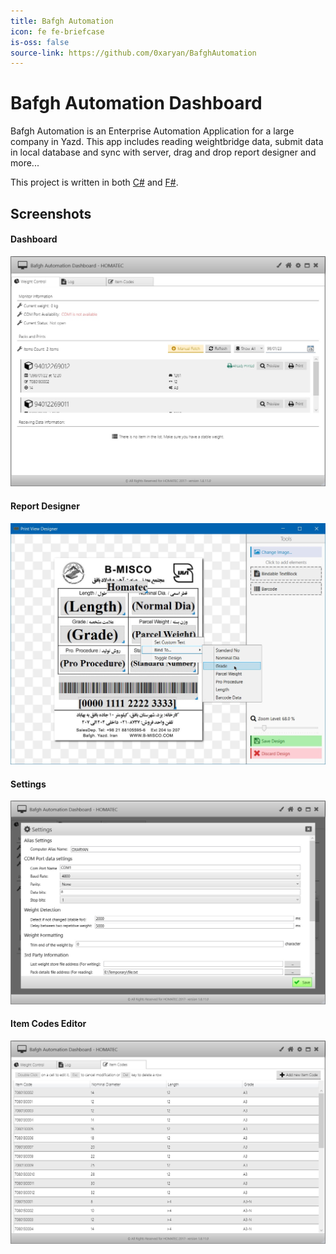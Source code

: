 ```yaml
---
title: Bafgh Automation
icon: fe fe-briefcase
is-oss: false
source-link: https://github.com/0xaryan/BafghAutomation
---
```

# Bafgh Automation Dashboard
Bafgh Automation is an Enterprise Automation Application for a large company in Yazd. This app includes reading weightbridge data, submit data in local database and sync with server, drag and drop report designer and more...

This project is written in both [C#](https://docs.microsoft.com/en-us/dotnet/csharp/) and [F#](https://dotnet.microsoft.com/languages/fsharp).

## Screenshots
#### Dashboard
![Bafgh Automation App - Dashboard Image](/assets/images/projects/bafgh/dashboard.jpg)

#### Report Designer
![Bafgh Automation App - Report Designer Image](/assets/images/projects/bafgh/designer.jpg)

#### Settings
![Bafgh Automation App - Settings Image](/assets/images/projects/bafgh/settings.jpg)

#### Item Codes Editor
![Bafgh Automation App - Item Codes Editor Image](/assets/images/projects/bafgh/itemcodes.jpg)